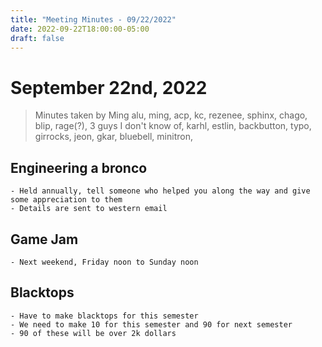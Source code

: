 ```yaml
---
title: "Meeting Minutes - 09/22/2022"
date: 2022-09-22T18:00:00-05:00
draft: false
---
```


# September 22nd, 2022

> Minutes taken by Ming
> alu, ming, acp, kc, rezenee, sphinx, chago, blip, rage(?), 3 guys I don't know of, karhl, estlin, backbutton, typo, girrocks, jeon, gkar, bluebell, minitron,

## Engineering a bronco

    - Held annually, tell someone who helped you along the way and give some appreciation to them
    - Details are sent to western email

## Game Jam

    - Next weekend, Friday noon to Sunday noon

## Blacktops

    - Have to make blacktops for this semester
    - We need to make 10 for this semester and 90 for next semester
    - 90 of these will be over 2k dollars
